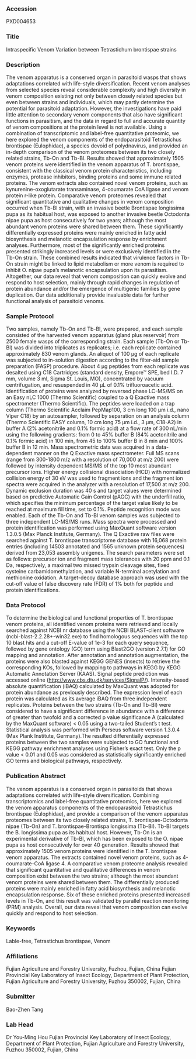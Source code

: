 ### Accession
PXD004653

### Title
Intraspecific Venom Variation between Tetrastichum brontispae strains

### Description
The venom apparatus is a conserved organ in parasitoid wasps that shows adaptations correlated with life-style diversification. Recent venom analyses from selected species reveal considerable complexity and high diversity in venom composition existing not only between closely related species but even between strains and individuals, which may partly determine the potential for parasitoid adaptation. However, the investigations have paid little attention to secondary venom components that also have significant functions in parasitism, and the data in regard to full and accurate quantity of venom compositions at the protein level is not available. Using a combination of transcriptomic and label-free quantitative proteomic, we here explored the venom components of the endoparasitoid Tetrastichus brontispae (Eulophidae), a species devoid of polydnavirus, and provided an in-depth comparison of the venom proteomes between its two closely related strains, Tb-On and Tb-Bl. Results showed that approximately 1505 venom proteins were identified in the venom apparatus of T. brontispae, consistent with the classical venom protein characteristics, including enzymes, protease inhibitors, binding proteins and some immune related proteins. The venom extracts also contained novel venom proteins, such as kynurenine-oxoglutarate transaminase, 4-coumarate CoA ligase and venom protein r-like protein. Comparative venom proteomes revealed that significant quantitative and qualitative changes in venom composition occurred when Tb-Bl strain, with an invasive beetle Brontispae longissima pupa as its habitual host, was exposed to another invasive beetle Octodonta nipae pupa as host consecutively for two years; although the most abundant venom proteins were shared between them. These significantly differentially expressed proteins were mainly enriched in fatty acid biosynthesis and melanotic encapsulation response by enrichment analyses. Furthermore, most of the significantly enriched proteins presented strikingly increased levels or were exclusively identified in the Tb-On strain. These combined results indicated that virulence factors in Tb-On strain might be linked to lipid metabolism or more venom is required to inhibit O. nipae pupa’s melanotic encapsulation upon its parasitism. Altogether, our data reveal that venom composition can quickly evolve and respond to host selection, mainly through rapid changes in regulation of protein abundance and/or the emergence of multigenic families by gene duplication. Our data additionally provide invaluable data for further functional analysis of parasitoid venoms.

### Sample Protocol
Two samples, namely Tb-On and Tb-Bl, were prepared, and each sample consisted of the harvested venom apparatus (gland plus reservoir) from 2500 female wasps of the corresponding strain. Each sample (Tb-On or Tb-Bl) was divided into triplicates as replicates; i.e. each replicate contained approximately 830 venom glands. An aliquot of 100 μg of each replicate was subjected to in-solution digestion according to the filter-aid sample preparation (FASP) procedure. About 4 μg peptides from each replicate was desalted using C18 Cartridges (standard density, Empore™ SPE, bed I.D. 7 mm, volume 3 ml, Sigma St. Louis, MO), concentrated by vacuum centrifugation, and resuspended in 40 μL of 0.1% trifluoroacetic acid. Identification of proteins were analyzed by reversed phase LC-MS/MS on an Easy nLC 1000 (Thermo Scientific) coupled to a Q Exactive mass spectrometer (Thermo Scientific). The peptides were loaded on a trap column (Thermo Scientific Acclaim PepMap100, 3 cm long 100 μm i.d., nano Viper C18) by an autosampler, followed by separation on an analysis column (Thermo Scientific EASY column, 10 cm long 75 μm i.d., 3 μm, C18-A2) in buffer A (2% acetonitrile and 0.1% formic acid) at a flow rate of 300 nL/min using the following gradients: from 0 to 45% buffer B (84% acetonitrile and 0.1% formic acid) in 100 min, from 45 to 100% buffer B in 8 min and 100% buffer B in 12 min. Mass spectrometric data was acquired in a data-dependent manner on the Q Exactive mass spectrometer. Full MS scans (range from 300-1800 m/z with a resolution of 70,000 at m/z 200) were followed by intensity dependent MS/MS of the top 10 most abundant precursor ions. Higher energy collisional dissociation (HCD) with normalized collision energy of 30 eV was used to fragment ions and the fragment ion spectra were acquired in the analyzer with a resolution of 17,500 at m/z 200. Dynamic exclusion duration was 40 s and target values were determined based on predictive Automatic Gain Control (pAGC) with the underfill ratio, which specifies the minimum percentage of the target value likely to be reached at maximum fill time, set to 0.1%. Peptide recognition mode was enabled. Each of the Tb-On and Tb-Bl venom samples was subjected to three independent LC-MS/MS runs. Mass spectra were processed and protein identification was performed using MaxQuant software version 1.3.0.5 (Max Planck Institute, Germany). The Q Exactive raw files were searched against T. brontispae transcriptome database with 16,068 protein entries (including 14503 annotated and 1565 unknown protein sequences) derived from 23,053 assembly unigenes. The search parameters were set as follows: precursor ion and fragment mass tolerances with 20 ppm and 0.1 Da, respectively, a maximal two missed trypsin cleavage sites, fixed cysteine carbamidomethylation, and variable N-terminal acetylation and methionine oxidation. A target-decoy database approach was used with the cut-off value of false discovery rate (FDR) of 1% both for peptide and protein identifications.

### Data Protocol
To determine the biological and functional properties of T. brontispae venom proteins, all identified venom proteins were retrieved and locally searched against NCBI nr database using the NCBI BLAST-client software (ncbi-blast-2.2.28+-win32.exe) to find homologous sequences with the top 10 blast hits and a cut-off E-value of 1e-3 for each query sequence, followed by gene ontology (GO) term using Blast2GO (version 2.7.1) for GO mapping and annotation. After annotation and annotation augmentation, the proteins were also blasted against KEGG GENES (insects) to retrieve the corresponding KOs, followed by mapping to pathways in KEGG by KEGG Automatic Annotation Server (KAAS). Signal peptide prediction was accessed online (http://www.cbs.dtu.dk/services/SignalP/).  Intensity-based absolute quantification (iBAQ) calculated by MaxQuant was adopted for protein abundance as previously described. The expression level of each protein was calculated as its average iBAQ from three independent replicates. Proteins between the two strains (Tb-On and Tb-Bl) were considered to have a significant difference in abundance with a difference of greater than twofold and a corrected p value significance A (calculated by the MaxQuant software) < 0.05 using a two-tailed Student’s t test. Statistical analysis was performed with Perseus software version 1.3.0.4 (Max Plank Institute, Germany).The resulted differentially expressed proteins between the two samples were subjected to GO functional and KEGG pathway enrichment analyses using Fisher’s exact test. Only the p value < 0.01 and 0.05 was considered as statistically significantly enriched GO terms and biological pathways, respectively.

### Publication Abstract
The venom apparatus is a conserved organ in parasitoids that shows adaptations correlated with life-style diversification. Combining transcriptomics and label-free quantitative proteomics, here we explored the venom apparatus components of the endoparasitoid Tetrastichus brontispae (Eulophidae), and provide a comparison of the venom apparatus proteomes between its two closely related strains, T. brontispae-Octodonta nipae (Tb-On) and T. brontispae-Brontispa longissima (Tb-Bl). Tb-Bl targets the B. longissima pupa as its habitual host. However, Tb-On is an experimental derivative of Tb-Bl, which has been exposed to the O. nipae pupa as host consecutively for over 40 generation. Results showed that approximately 1505 venom proteins were identified in the T. brontispae venom apparatus. The extracts contained novel venom proteins, such as 4-coumarate-CoA ligase 4. A comparative venom proteome analysis revealed that significant quantitative and qualitative differences in venom composition exist between the two strains; although the most abundant venom proteins were shared between them. The differentially produced proteins were mainly enriched in fatty acid biosynthesis and melanotic encapsulation response. Six of these enriched proteins presented increased levels in Tb-On, and this result was validated by parallel reaction monitoring (PRM) analysis. Overall, our data reveal that venom composition can evolve quickly and respond to host selection.

### Keywords
Lable-free, Tetrastichus brontispae, Venom

### Affiliations
Fujian Agriculture and Forestry University, Fuzhou, Fujian, China
Fujian Provincial Key Laboratory of Insect Ecology, Department of Plant Protection, Fujian Agriculture and Forestry University, Fuzhou 350002, Fujian, China

### Submitter
Bao-Zhen Tang

### Lab Head
Dr You-Ming Hou
Fujian Provincial Key Laboratory of Insect Ecology, Department of Plant Protection, Fujian Agriculture and Forestry University, Fuzhou 350002, Fujian, China



